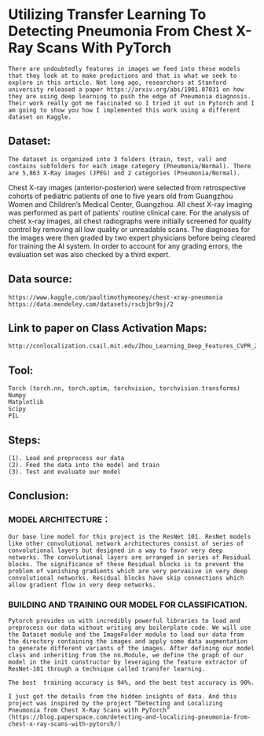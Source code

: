 # Utilizing Transfer Learning To Detecting Pneumonia From Chest X-Ray Scans With PyTorch
    There are undoubtedly features in images we feed into these models that they look at to make predictions and that is what we seek to explore in this article. Not long ago, researchers at Stanford university released a paper https://arxiv.org/abs/1901.07031 on how they are using deep learning to push the edge of Pneumonia diagnosis. Their work really got me fascinated so I tried it out in Pytorch and I am going to show you how I implemented this work using a different dataset on Kaggle.

## Dataset: 
    The dataset is organized into 3 folders (train, test, val) and contains subfolders for each image category (Pneumonia/Normal). There are 5,863 X-Ray images (JPEG) and 2 categories (Pneumonia/Normal).
Chest X-ray images (anterior-posterior) were selected from retrospective cohorts of pediatric patients of one to five years old from Guangzhou Women and Children’s Medical Center, Guangzhou. All chest X-ray imaging was performed as part of patients’ routine clinical care.
    For the analysis of chest x-ray images, all chest radiographs were initially screened for quality control by removing all low quality or unreadable scans. The diagnoses for the images were then graded by two expert physicians before being cleared for training the AI system. In order to account for any grading errors, the evaluation set was also checked by a third expert.

## Data source: 
    https://www.kaggle.com/paultimothymooney/chest-xray-pneumonia
    https://data.mendeley.com/datasets/rscbjbr9sj/2

## Link to paper on Class Activation Maps: 
    http://cnnlocalization.csail.mit.edu/Zhou_Learning_Deep_Features_CVPR_2016_paper.pdf

## Tool: 
    Torch (torch.nn, torch.optim, torchvision, torchvision.transforms)
    Numpy
    Matplotlib
    Scipy
    PIL

## Steps:
    (1). Load and preprocess our data
    (2). Feed the data into the model and train
    (3). Test and evaluate our model

## Conclusion: 
### MODEL ARCHITECTURE：
    Our base line model for this project is the ResNet 101. ResNet models like other convolutional network architectures consist of series of convolutional layers but designed in a way to favor very deep networks. The convolutional layers are arranged in series of Residual blocks. The significance of these Residual blocks is to prevent the problem of vanishing gradients which are very pervasive in very deep convolutional networks. Residual blocks have skip connections which allow gradient flow in very deep networks.

### BUILDING AND TRAINING OUR MODEL FOR CLASSIFICATION.
    Pytorch provides us with incredibly powerful libraries to load and preprocess our data without writing any boilerplate code. We will use the Dataset module and the ImageFolder module to load our data from the directory containing the images and apply some data augmentation to generate different variants of the images. After defining our model class and inheriting from the nn.Module, we define the graph of our model in the init constructor by leveraging the feature extractor of ResNet-101 through a technique called transfer learning.

    The best  training accuracy is 94%, and the best test accuracy is 90%. 

    I just got the details from the hidden insights of data. And this project was inspired by the project “Detecting and Localizing Pneumonia from Chest X-Ray Scans with PyTorch” (https://blog.paperspace.com/detecting-and-localizing-pneumonia-from-chest-x-ray-scans-with-pytorch/)

